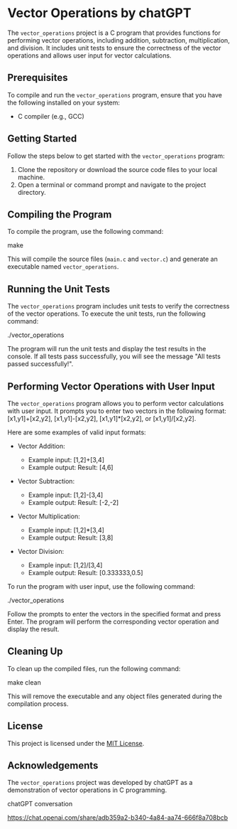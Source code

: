 # Vector Operations by chatGPT

The `vector_operations` project is a C program that provides functions for performing vector operations, including addition, subtraction, multiplication, and division. It includes unit tests to ensure the correctness of the vector operations and allows user input for vector calculations.

## Prerequisites

To compile and run the `vector_operations` program, ensure that you have the following installed on your system:

- C compiler (e.g., GCC)

## Getting Started

Follow the steps below to get started with the `vector_operations` program:

1. Clone the repository or download the source code files to your local machine.
2. Open a terminal or command prompt and navigate to the project directory.

## Compiling the Program

To compile the program, use the following command:

make



This will compile the source files (`main.c` and `vector.c`) and generate an executable named `vector_operations`.

## Running the Unit Tests

The `vector_operations` program includes unit tests to verify the correctness of the vector operations. To execute the unit tests, run the following command:

./vector_operations

The program will run the unit tests and display the test results in the console. If all tests pass successfully, you will see the message "All tests passed successfully!".

## Performing Vector Operations with User Input

The `vector_operations` program allows you to perform vector calculations with user input. It prompts you to enter two vectors in the following format: [x1,y1]+[x2,y2], [x1,y1]-[x2,y2], [x1,y1]*[x2,y2], or [x1,y1]/[x2,y2].

Here are some examples of valid input formats:

- Vector Addition:
  - Example input: [1,2]+[3,4]
  - Example output: Result: [4,6]

- Vector Subtraction:
  - Example input: [1,2]-[3,4]
  - Example output: Result: [-2,-2]

- Vector Multiplication:
  - Example input: [1,2]*[3,4]
  - Example output: Result: [3,8]

- Vector Division:
  - Example input: [1,2]/[3,4]
  - Example output: Result: [0.333333,0.5]

To run the program with user input, use the following command:

./vector_operations

Follow the prompts to enter the vectors in the specified format and press Enter. The program will perform the corresponding vector operation and display the result.

## Cleaning Up

To clean up the compiled files, run the following command:

make clean

This will remove the executable and any object files generated during the compilation process.

## License

This project is licensed under the [MIT License](LICENSE).

## Acknowledgements

The `vector_operations` project was developed by chatGPT as a demonstration of vector operations in C programming.

chatGPT conversation

https://chat.openai.com/share/adb359a2-b340-4a84-aa74-666f8a708bcb
